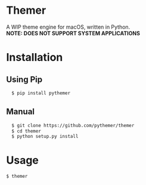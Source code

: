 # Themer
A WIP theme engine for macOS, written in Python.  
**NOTE: DOES NOT SUPPORT SYSTEM APPLICATIONS**

# Installation
## Using Pip
```bash
  $ pip install pythemer
```
## Manual
```bash
  $ git clone https://github.com/pythemer/themer
  $ cd themer
  $ python setup.py install
```
# Usage
```bash
$ themer
```